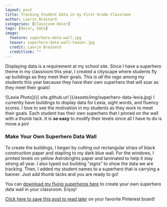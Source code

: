 ```yaml
---
layout: post
title: Tracking Student Data in my First Grade Classroom
author: Laurin Brainard
categories: [Classroom Decor]
tags: [decor, data]
image:
  feature: superhero-data-wall.jpg
  teaser: superhero-data-wall-teaser.jpg
  credit: Laurin Brainard
  creditlink: ""
--- 
```

Displaying data is a requirement at my school site. Since I have a superhero theme in my classroom this year, I created a cityscape where students fly up buildings as they meet their goals. This is _all the rage_ among my students this year because they have their own superhero that will soar as they meet their goals!

![Lexia Photo]({{ site.github.url }}/assets/img/superhero-data-lexia.jpg)
I currently have buildings to display data for Lexia, sight words, and fluency scores. I love to see the motivation in my students as they work to meet their goals. Each student has their own superhero that I pinned on the wall with a thumb tack. It is **so easy** to modify their levels since all I have to do is move a pin!  

### Make Your Own Superhero Data Wall
To create the buildings, I began by cutting out rectangular strips of black construction paper and stapling to my dark blue wall. For the windows, I printed levels on yellow Astrobrights paper and laminated to help it stay strong all year. I also typed out building "signs" to show the data we are tracking. Then, I added my student names to a superhero that is carrying a banner. Just add thumb tacks and you are ready to go! 

You can [download my flying superheros here](https://drive.google.com/file/d/0B9b7ezL_kHNVME55dkZzSTFoR28/view?usp=sharing) to create your own superhero data wall in your classroom. Enjoy!

[Click here to save this post to read later](https://pin.it/mDmbQX9) on your favorite Pinterest board!

<script>
  (function(w, d, t, s, n) {
    w.FlodeskObject = n;
    var fn = function() {
      (w[n].q = w[n].q || []).push(arguments);
    };
    w[n] = w[n] || fn;
    var f = d.getElementsByTagName(t)[0];
    var e = d.createElement(t);
    var h = '?v=' + new Date().getTime();
    e.async = true;
    e.src = s + h;
    f.parentNode.insertBefore(e, f);
  })(window, document, 'script', 'https://assets.flodesk.com/universal.js', 'fd');
  window.fd('form', {
    formId: '5d7fd38715f78a0010f2e414'
  });
</script>